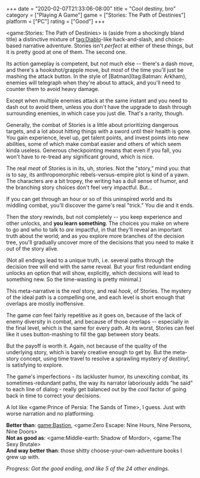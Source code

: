 +++
date = "2020-02-07T21:33:06-08:00"
title = "Cool destiny, bro"
category = ["Playing A Game"]
game = ["Stories: The Path of Destinies"]
platform = ["PC"]
rating = ["Good"]
+++

<game:Stories: The Path of Destinies> is (aside from a shockingly bland title) a distinctive mixture of <tag:Diablo>-like hack-and-slash, and choice-based narrative adventure.  Stories isn't <i>perfect</i> at either of these things, but it is pretty good at one of them.  The second one.

Its action gameplay is competent, but not much else -- there's a dash move, and there's a hookshot/grapple move, but <i>most</i> of the time you'll just be mashing the attack button.  In the style of [Batman](tag:Batman: Arkham), enemies will telegraph when they're about to attack, and you'll need to counter them to avoid heavy damage.

Except when multiple enemies attack at the same instant and you need to dash out to avoid them, unless you don't have the upgrade to dash through surrounding enemies, in which case you just die.  That's a rarity, though.

Generally, the combat of Stories is a little about prioritizing dangerous targets, and a lot about hitting things with a sword until their health is gone.  You gain experience, level up, get talent points, and invest points into new abilities, some of which make combat easier and others of which seem kinda useless.  Generous checkpointing means that even if you fall, you won't have to re-tread any significant ground, which is nice.

The real <i>meat</i> of Stories is in its, uh, stories.  Not the "story," mind you: that is to say, its anthropomorphic rebels-versus-empire plot is kind of a yawn.  The characters are a bit tropey, the writing has a dull sense of humor, and the branching story choices don't feel very impactful.  But...

If you can get through an hour or so of this uninspired world and its middling combat, you'll discover the game's real "trick."  You die and it ends.

Then the story rewinds, but not completely -- you keep experience and other unlocks, and <b>you learn something</b>.  The choices you make on where to go and who to talk to <i>are</i> impactful, in that they'll reveal an important truth about the world; and as you explore more branches of the decision tree, you'll gradually uncover more of the decisions that you need to make it out of the story alive.

(Not all endings lead to a unique truth, i.e. several paths through the decision tree will end with the same reveal.  But your first redundant ending unlocks an option that will show, explicitly, which decisions will lead to something new.  So the time-wasting is pretty minimal.)

This meta-narrative is the <i>real</i> story, and real <i>hook</i>, of Stories.  The mystery of the ideal path is a compelling one, and each level is short enough that overlaps are mostly inoffensive.

The game <i>can</i> feel fairly repetitive as it goes on, because of the lack of enemy diversity in combat, and because of those overlaps -- especially in the final level, which is the same for every path.  At its worst, Stories can feel like it uses button-mashing to fill the gap between story beats.

But the payoff is worth it.  Again, not because of the quality of the underlying story, which is barely creative enough to get by.  But the meta-story concept, using time travel to resolve a sprawling mystery <i>of destiny!</i>, is satisfying to explore.

The game's imperfections - its lackluster humor, its unexciting combat, its sometimes-redundant paths, the way its narrator laboriously adds "he said" to each line of dialog - really get balanced out by the <i>cool</i> factor of going back in time to correct your decisions.

A lot like <game:Prince of Persia: The Sands of Time>, I guess.  Just with worse narration and no platforming.

<b>Better than</b>: <game:Bastion>, <game:Zero Escape: Nine Hours, Nine Persons, Nine Doors>  
<b>Not as good as</b>: <game:Middle-earth: Shadow of Mordor>, <game:The Sexy Brutale>  
<b>And way better than</b>: those shitty choose-your-own-adventure books I grew up with.

<i>Progress: Got the good ending, and like 5 of the 24 other endings.</i>
